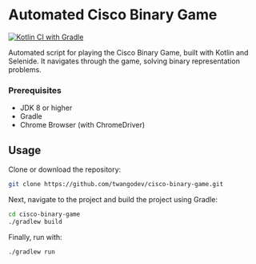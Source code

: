 # Automated Cisco Binary Game

[![Kotlin CI with Gradle](https://github.com/twangodev/cisco-binary-game/actions/workflows/gradle.yml/badge.svg)](https://github.com/twangodev/cisco-binary-game/actions/workflows/gradle.yml)

Automated script for playing the Cisco Binary Game, built with Kotlin and Selenide. It navigates through the game, solving binary representation problems.

### Prerequisites
- JDK 8 or higher
- Gradle
- Chrome Browser (with ChromeDriver)

## Usage


Clone or download the repository:



```bash
git clone https://github.com/twangodev/cisco-binary-game.git
```

Next, navigate to the project and build the project using Gradle:
```bash
cd cisco-binary-game
./gradlew build
```

Finally, run with:
```bash
./gradlew run
```
